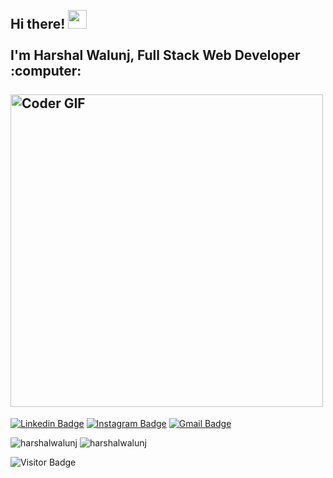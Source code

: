 <h2 align="left">
 <abc>
  <br>Hi there! <img src="https://user-images.githubusercontent.com/42378118/110234147-e3259600-7f4e-11eb-95be-0c4047144dea.gif" width="30"><br>
  <br> I'm Harshal Walunj, Full Stack Web Developer :computer:<br>
  <br>
    <img src="https://media.giphy.com/media/SWoSkN6DxTszqIKEqv/giphy.gif" alt="Coder GIF" width="500">
 </abc>
</h2> 

[![Linkedin Badge](https://img.shields.io/badge/-HarshalWalunj-blue?style=flat-square&logo=Linkedin&logoColor=white&link=https://www.linkedin.com/in/harshalwalunj127/)](https://www.linkedin.com/in/harshalwalunj127/)
[![Instagram Badge](https://img.shields.io/badge/-harshal127-e4405f?style=flat-square&logo=Instagram&logoColor=white&link=https://www.instagram.com/harshal127/)](https://www.instagram.com/harshal127/)
[![Gmail Badge](https://img.shields.io/badge/-harshalwalunj49@gmail.com-d14836?style=flat-square&logo=Gmail&logoColor=white&link=mailto:harshalwalunj49@gmail.com)](mailto:harshalwalunj49@gmail.com)


<img src="https://github-readme-stats.vercel.app/api?username=harshal239&count_private=true&show_icons=true&theme=graywhite" alt="harshalwalunj" />
<img align="top" src="https://github-readme-stats.vercel.app/api/top-langs/?username=harshal239&hide=TeX&layout=compact&theme=graywhite" alt="harshalwalunj" />


![Visitor Badge](https://visitor-badge.laobi.icu/badge?page_id=harshal239)
